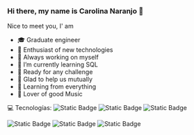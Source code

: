 ### Hi there, my name is Carolina Naranjo 👋

<!--
**caro278ng/caro278ng** is a ✨ _special_ ✨ repository because its `README.md` (this file) appears on your GitHub profile.-->

Nice to meet you, I' am

- 🎓 Graduate engineer
- 🔭 Enthusiast of new technologies
- 🌱 Always working on myself
- 🌱 I’m currently learning SQL
- 🏁 Ready for any challenge
- 🤝 Glad to help us mutually
- 🔎 Learning from everything
- 🎵 Lover of good Music


💻 Tecnologías:
![Static Badge](https://img.shields.io/badge/Python-61DBFB?style=for-the-badge&logo=Python&labelColor=black&color=FFFF00)
![Static Badge](https://img.shields.io/badge/Postgresql-61DBFB?style=for-the-badge&logo=Postgresql&labelColor=silver&color=blue)
![Static Badge](https://img.shields.io/badge/Excel-61DBFB?style=for-the-badge&logo=EXCEL&labelColor=black&color=darkgreen)



![Static Badge](https://img.shields.io/badge/Excel-darkgreen)
![Static Badge](https://img.shields.io/badge/SQL-blue)
![Static Badge](https://img.shields.io/badge/PowerBI-yellow)



